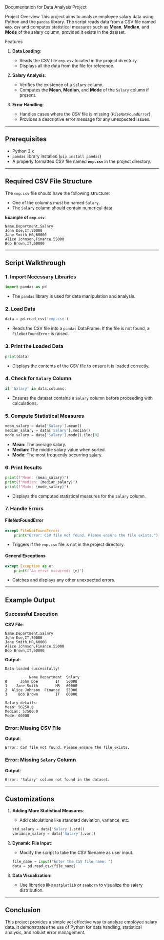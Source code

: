 Documentation for  Data Analysis Project

Project Overview
This project aims to analyze employee salary data using Python and the `pandas` library. The script reads data from a CSV file named **`emp.csv`** and computes statistical measures such as **Mean**, **Median**, and **Mode** of the salary column, provided it exists in the dataset.



 Features
1. **Data Loading**:
   - Reads the CSV file `emp.csv` located in the project directory.
   - Displays all the data from the file for reference.

2. **Salary Analysis**:
   - Verifies the existence of a `Salary` column.
   - Computes the **Mean**, **Median**, and **Mode** of the `Salary` column if present.

3. **Error Handling**:
   - Handles cases where the CSV file is missing (`FileNotFoundError`).
   - Provides a descriptive error message for any unexpected issues.

---

## Prerequisites
- Python 3.x
- `pandas` library installed (`pip install pandas`)
- A properly formatted CSV file named **`emp.csv`** in the project directory.

---

## Required CSV File Structure
The `emp.csv` file should have the following structure:
- One of the columns must be named `Salary`.
- The `Salary` column should contain numerical data.

**Example of `emp.csv`**:
```csv
Name,Department,Salary
John Doe,IT,50000
Jane Smith,HR,60000
Alice Johnson,Finance,55000
Bob Brown,IT,60000
```

---

## Script Walkthrough

### 1. Import Necessary Libraries
```python
import pandas as pd
```
- The `pandas` library is used for data manipulation and analysis.

### 2. Load Data
```python
data = pd.read_csv('emp.csv')
```
- Reads the CSV file into a `pandas` DataFrame. If the file is not found, a `FileNotFoundError` is raised.

### 3. Print the Loaded Data
```python
print(data)
```
- Displays the contents of the CSV file to ensure it is loaded correctly.

### 4. Check for `Salary` Column
```python
if 'Salary' in data.columns:
```
- Ensures the dataset contains a `Salary` column before proceeding with calculations.

### 5. Compute Statistical Measures
```python
mean_salary = data['Salary'].mean()
median_salary = data['Salary'].median()
mode_salary = data['Salary'].mode().iloc[0]
```
- **Mean**: The average salary.
- **Median**: The middle salary value when sorted.
- **Mode**: The most frequently occurring salary.

### 6. Print Results
```python
print(f"Mean: {mean_salary}")
print(f"Median: {median_salary}")
print(f"Mode: {mode_salary}")
```
- Displays the computed statistical measures for the `Salary` column.

### 7. Handle Errors
#### FileNotFoundError
```python
except FileNotFoundError:
    print("Error: CSV file not found. Please ensure the file exists.")
```
- Triggers if the `emp.csv` file is not in the project directory.

#### General Exceptions
```python
except Exception as e:
    print(f"An error occurred: {e}")
```
- Catches and displays any other unexpected errors.

---

## Example Output

### Successful Execution
**CSV File**:
```csv
Name,Department,Salary
John Doe,IT,50000
Jane Smith,HR,60000
Alice Johnson,Finance,55000
Bob Brown,IT,60000
```

**Output**:
```
Data loaded successfully!

           Name Department  Salary
0      John Doe        IT   50000
1    Jane Smith        HR   60000
2  Alice Johnson  Finance   55000
3     Bob Brown        IT   60000

Salary details:
Mean: 56250.0
Median: 57500.0
Mode: 60000
```

### Error: Missing CSV File
**Output**:
```
Error: CSV file not found. Please ensure the file exists.
```

### Error: Missing `Salary` Column
**Output**:
```
Error: 'Salary' column not found in the dataset.
```

---

## Customizations
1. **Adding More Statistical Measures**:
   - Add calculations like standard deviation, variance, etc.
   ```python
   std_salary = data['Salary'].std()
   variance_salary = data['Salary'].var()
   ```

2. **Dynamic File Input**:
   - Modify the script to take the CSV filename as user input.
   ```python
   file_name = input("Enter the CSV file name: ")
   data = pd.read_csv(file_name)
   ```

3. **Data Visualization**:
   - Use libraries like `matplotlib` or `seaborn` to visualize the salary distribution.

---

## Conclusion
This project provides a simple yet effective way to analyze employee salary data. It demonstrates the use of Python for data handling, statistical analysis, and robust error management.
